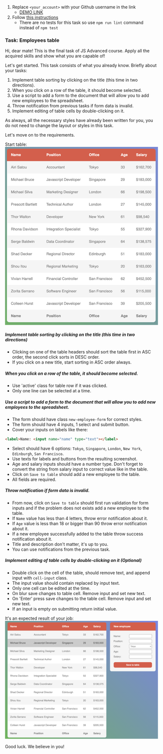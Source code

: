 1. Replace `<your_account>` with your Github username in the link
    - [DEMO LINK](https://<your_account>.github.io/layout_stop-watch/)
2. Follow [this instructions](https://mate-academy.github.io/layout_task-guideline/)
    - There are no tests for this task so use `npm run lint` command instead of `npm test` 

### Task: Employees table

Hi, dear mate!
This is the final task of JS Advanced course. Apply all the acquired skills and show what you are capable of!

Let's get started. This task consists of what you already know.
Briefly about your tasks:
1. Implement table sorting by clicking on the title (this time in two directions).
2. When you click on a row of the table, it should become selected.
3. Use a script to add a form to the document that will allow you to add new employees to the spreadsheet.
4. Throw notification from previous tasks if form data is invalid.
5. Implement editing of table cells by double-clicking on it.

As always, all the necessary styles have already been written for you, you do not need to change the layout or styles in this task.

Let's move on to the requirements.

Start table:
![Preview](./src/images/preview.png)

##### Implement table sorting by clicking on the title (this time in two directions)
- Clicking on one of the table headers should sort the table first in ASC order, the second click sorts in DESC order.
- If you click on a new title, start sorting in ASC order always.

##### When you click on a row of the table, it should become selected.
- Use 'active' class for table row if it was clicked.
- Only one line can be selected at a time.

##### Use a script to add a form to the document that will allow you to add new employees to the spreadsheet.
- The form should have class `new-employee-form` for correct styles.
- The form should have 4 inputs, 1 select and submit button.
- Cover your inputs on labels like there:
```html
<label>Name: <input name="name" type="text"></label>
```
- Select should have 6 options: `Tokyo`, `Singapore`, `London`, `New York`, `Edinburgh`, `San Francisco`.
- Use texts for labels and buttons from the resulting screenshot.
- Age and salary inputs should have a number type. Don't forget to convert the string from salary input to correct value like in the table.
- Click on `Save to table` should add a new employee to the table.
- All fields are required.

##### Throw notification if form data is invalid.
- From now, click on `Save to table` should first run validation for form inputs and if the problem does not exists add a new employee to the table.
- If `Name` value has less than 4 letters, throw error notification about it.
- If `Age` value is less than 18 or bigger than 90 throw error notification about it.
- If a new employee successfully added to the table throw success notification about it.
- Title and description don't matter, it's up to you.
- You can use notifications from the previous task.

##### Implement editing of table cells by double-clicking on it (Optional)   
- Double click on the cell of the table, should remove text, and append input with `cell-input` class.
- The input value should contain replaced by input text.
- Only one cell can be edited at the time.
- On blur save changes to table cell. Remove input and set new text.
- On 'Enter' press save changes to the table cell. Remove input and set new text.
- If an input is empty on submitting return initial value.

It's an expected result of your job:
![Result](./src/images/result.png)

Good luck. We believe in you!

